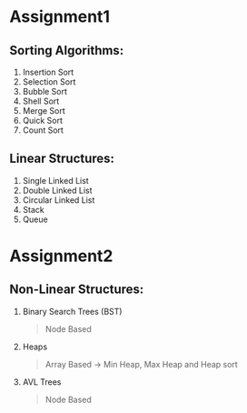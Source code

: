 # Assignment1

## Sorting Algorithms:
1. Insertion Sort 
2. Selection Sort 
3. Bubble Sort 
4. Shell Sort 
5. Merge Sort
6. Quick Sort
7. Count Sort

## Linear Structures:
1. Single Linked List
2. Double Linked List
3. Circular Linked List
4. Stack
5. Queue

# Assignment2

## Non-Linear Structures:
1. Binary Search Trees (BST)
   > Node Based
2. Heaps
   > Array Based
   -> Min Heap, Max Heap and Heap sort
3. AVL Trees
   > Node Based 
